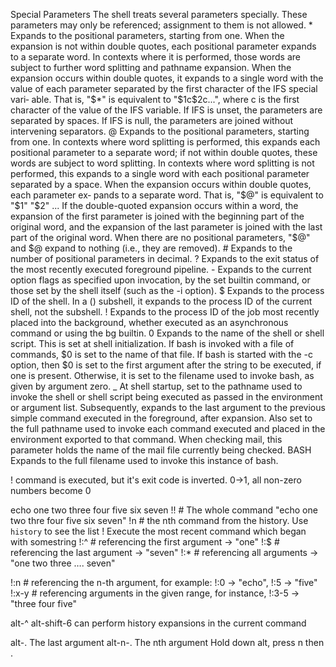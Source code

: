 
   Special Parameters
       The shell treats several parameters specially.  These parameters may only be referenced; assignment to them is not allowed.
       *      Expands to the positional parameters, starting from one.
               When the expansion is not within double quotes, each
               positional parameter expands to a separate word. In
               contexts where it is performed, those words are subject
               to further word splitting and pathname expansion. When
               the expansion occurs within double quotes, it expands to
               a single word with the value of each parameter separated
               by the first character of the IFS special vari‐ able. That
               is, "$*" is equivalent to "$1c$2c...", where c is the
               first character of the value of the IFS variable. If IFS
               is unset, the parameters are separated by spaces. If IFS
               is null, the parameters are joined without intervening
               separators.
       @      Expands to the positional parameters, starting from one. In
               contexts where word splitting is performed, this expands
               each positional parameter to a separate word; if not within
               double quotes, these words are subject to word splitting.
               In contexts where word splitting is not performed, this
               expands to a single word with each positional parameter
               separated by a space. When the expansion occurs within
               double quotes, each parameter ex‐ pands to a separate
               word. That is, "$@" is equivalent to "$1" "$2" ... If the
               double-quoted expansion occurs within a word, the expansion
               of the first parameter is joined with the beginning part of
               the original word, and the expansion of the last parameter
               is joined with the last part of the original word. When
               there are no positional parameters, "$@" and $@ expand to
               nothing (i.e., they are removed).
       #      Expands to the number of positional parameters in decimal.
       ?      Expands to the exit status of the most recently executed foreground pipeline.
       -      Expands to the current option flags as specified upon invocation, by the set builtin command, or those set by the shell itself (such as the -i option).
       $      Expands to the process ID of the shell.  In a () subshell, it expands to the process ID of the current shell, not the subshell.
       !      Expands to the process ID of the job most recently placed into the background, whether executed as an asynchronous command or using the bg builtin.
       0      Expands to the name of the shell or shell script. This is
               set at shell initialization. If bash is invoked with a
               file of commands, $0 is set to the name of that file. If
               bash is started with the -c option, then $0 is set to the
               first argument after the string to be executed, if one
               is present. Otherwise, it is set to the filename used to
               invoke bash, as given by argument zero.
       _     At shell startup, set to the pathname used to invoke the
               shell or shell script being executed as passed in the
               environment or argument list. Subsequently, expands to
               the last argument to the previous simple command executed
               in the foreground, after expansion. Also set to the full
               pathname used to invoke each command executed and placed
               in the environment exported to that command. When checking
               mail, this parameter holds the name of the mail file
               currently being checked.
       BASH   Expands to the full filename used to invoke this instance of bash.

! <command>
command is executed, but it's exit code is inverted.
0->1, all non-zero numbers become 0

echo one two three four five six seven
!!     # The whole command "echo one two thre four five six seven"
!n     # the nth command from the history. Use `history` to see the list
!<somestring> Execute the most recent command which began with somestring
!:^    # referencing the first argument -> "one"
!:$    # referencing the last argument -> "seven"
!:*    # referencing all arguments -> "one two three …. seven"

!:n    # referencing the n-th argument, for example: !:0 -> "echo", !:5 -> "five"
!:x-y  # referencing arguments in the given range, for instance, !:3-5 -> "three four five"

alt-^
alt-shift-6 can perform history expansions in the current command

alt-.    The last argument
alt-n-.  The nth argument
Hold down alt, press n then .
